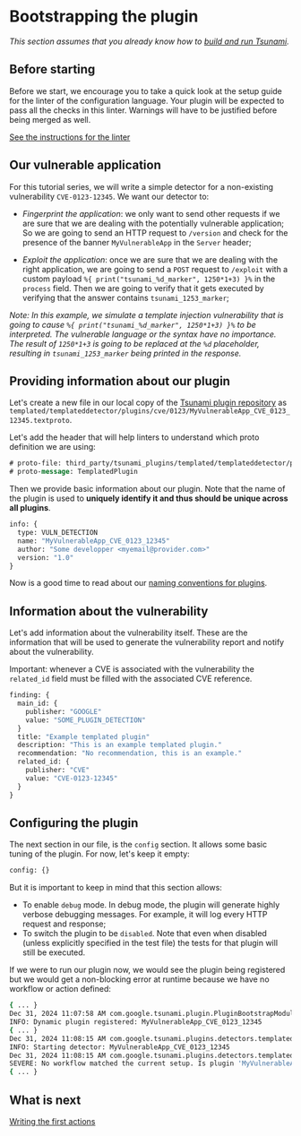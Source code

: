 
# Bootstrapping the plugin

*This section assumes that you already know how to
[build and run Tsunami](https://google.github.io/tsunami-security-scanner/howto/howto).*

## Before starting

Before we start, we encourage you to take a quick look at the setup guide for
the linter of the configuration language. Your plugin will be expected to pass
all the checks in this linter. Warnings will have to be justified before being
merged as well.

[See the instructions for the linter](appendix-using-linter)

## Our vulnerable application

For this tutorial series, we will write a simple detector for a non-existing
vulnerability `CVE-0123-12345`. We want our detector to:

- *Fingerprint the application*: we only want to send other requests if we are
sure that we are dealing with the potentially vulnerable application; So we are
going to send an HTTP request to `/version` and check for the presence of the
banner `MyVulnerableApp` in the `Server` header;

- *Exploit the application*: once we are sure that we are dealing with the right
application, we are going to send a `POST` request to `/exploit` with a custom
payload `%{ print("tsunami_%d_marker", 1250*1+3) }%` in the `process` field.
Then we are going to verify that it gets executed by verifying that the answer
contains `tsunami_1253_marker`;

*Note: In this example, we simulate a template injection vulnerability that is
going to cause `%{ print("tsunami_%d_marker", 1250*1+3) }%` to be interpreted.
The vulnerable language or the syntax have no importance. The result of
`1250*1+3` is going to be replaced at the `%d` placeholder, resulting in
`tsunami_1253_marker` being printed in the response.*

## Providing information about our plugin

Let's create a new file in our local copy of the
[Tsunami plugin repository](https://github.com/google/tsunami-security-scanner-plugins)
as `templated/templateddetector/plugins/cve/0123/MyVulnerableApp_CVE_0123_12345.textproto`.

Let's add the header that will help linters to understand which proto definition
we are using:

```proto
# proto-file: third_party/tsunami_plugins/templated/templateddetector/proto/templated_plugin.proto
# proto-message: TemplatedPlugin
```

Then we provide basic information about our plugin. Note that the name of the
plugin is used to **uniquely identify it and thus should be unique across all
plugins**.

```proto
info: {
  type: VULN_DETECTION
  name: "MyVulnerableApp_CVE_0123_12345"
  author: "Some developper <myemail@provider.com>"
  version: "1.0"
}
```

Now is a good time to read about our
[naming conventions for plugins](appendix-naming-plugin).

## Information about the vulnerability

Let's add information about the vulnerability itself. These are the information
that will be used to generate the vulnerability report and notify about the
vulnerability.

Important: whenever a CVE is associated with the vulnerability the `related_id`
field must be filled with the associated CVE reference.

```proto
finding: {
  main_id: {
    publisher: "GOOGLE"
    value: "SOME_PLUGIN_DETECTION"
  }
  title: "Example templated plugin"
  description: "This is an example templated plugin."
  recommendation: "No recommendation, this is an example."
  related_id: {
    publisher: "CVE"
    value: "CVE-0123-12345"
  }
}
```

## Configuring the plugin

The next section in our file, is the `config` section. It allows some basic
tuning of the plugin. For now, let's keep it empty:

```proto
config: {}
```

But it is important to keep in mind that this section allows:

- To enable `debug` mode. In debug mode, the plugin will generate highly verbose
debugging messages. For example, it will log every HTTP request and response;
- To switch the plugin to be `disabled`. Note that even when disabled (unless
explicitly specified in the test file) the tests for that plugin will still be
executed.

If we were to run our plugin now, we would see the plugin being registered but
we would get a non-blocking error at runtime because we have no workflow or
action defined:

```sh
{ ... }
Dec 31, 2024 11:07:58 AM com.google.tsunami.plugin.PluginBootstrapModule registerDynamicPlugin
INFO: Dynamic plugin registered: MyVulnerableApp_CVE_0123_12345
{ ... }
Dec 31, 2024 11:08:15 AM com.google.tsunami.plugins.detectors.templateddetector.TemplatedDetector detect
INFO: Starting detector: MyVulnerableApp_CVE_0123_12345
Dec 31, 2024 11:08:15 AM com.google.tsunami.plugins.detectors.templateddetector.TemplatedDetector detect
SEVERE: No workflow matched the current setup. Is plugin 'MyVulnerableApp_CVE_0123_12345' misconfigured?
{ ... }
```

## What is next

[Writing the first actions](03-first-actions)
